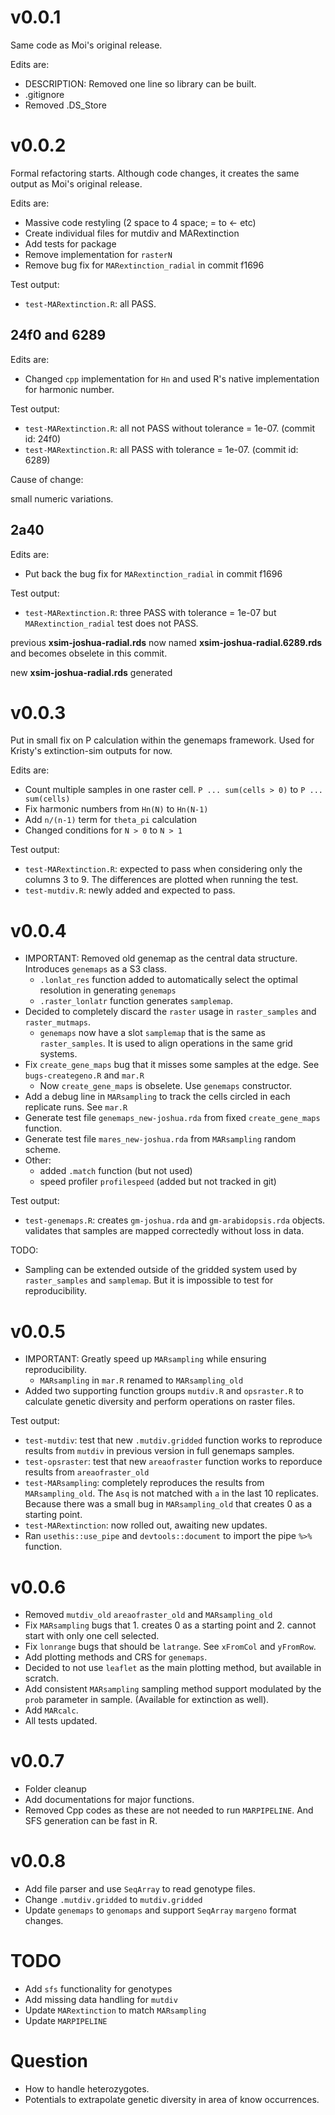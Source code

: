 # v0.0.1

Same code as Moi's original release.

Edits are:

* DESCRIPTION: Removed one line so library can be built.
* .gitignore
* Removed .DS_Store

# v0.0.2

Formal refactoring starts. Although code changes, it creates the same output as Moi's original release.

Edits are:

* Massive code restyling (2 space to 4 space; = to <- etc)
* Create individual files for mutdiv and MARextinction
* Add tests for package
* Remove implementation for `rasterN`
* Remove bug fix for `MARextinction_radial` in commit f1696

Test output:

* `test-MARextinction.R`: all PASS.

## 24f0 and 6289

Edits are:

* Changed `cpp` implementation for `Hn` and used R's native implementation for harmonic number.

Test output:

* `test-MARextinction.R`: all not PASS without tolerance = 1e-07. (commit id: 24f0)
* `test-MARextinction.R`: all PASS with tolerance = 1e-07. (commit id: 6289)

Cause of change:

small numeric variations.

## 2a40

Edits are:

* Put back the bug fix for `MARextinction_radial` in commit f1696

Test output:

* `test-MARextinction.R`: three PASS with tolerance = 1e-07 but `MARextinction_radial` test does not PASS.

previous **xsim-joshua-radial.rds** now named **xsim-joshua-radial.6289.rds** and becomes obselete in this commit.

new **xsim-joshua-radial.rds** generated

# v0.0.3

Put in small fix on P calculation within the genemaps framework. Used for Kristy's extinction-sim outputs for now.

Edits are:

* Count multiple samples in one raster cell. `P ... sum(cells > 0)` to `P ... sum(cells)`
* Fix harmonic numbers from `Hn(N)` to `Hn(N-1)`
* Add `n/(n-1)` term for `theta_pi` calculation
* Changed conditions for `N > 0` to `N > 1`

Test output:

* `test-MARextinction.R`: expected to pass when considering only the columns 3 to 9. The differences are plotted when running the test.
* `test-mutdiv.R`: newly added and expected to pass.

# v0.0.4

* IMPORTANT: Removed old genemap as the central data structure. Introduces `genemaps` as a S3 class.
    * `.lonlat_res` function added to automatically select the optimal resolution in generating `genemaps`
    * `.raster_lonlatr` function generates `samplemap`.
* Decided to completely discard the `raster` usage in `raster_samples` and `raster_mutmaps`.
    * `genemaps` now have a slot `samplemap` that is the same as `raster_samples`. It is used to align operations in the same grid systems.
* Fix `create_gene_maps` bug that it misses some samples at the edge. See `bugs-creategeno.R` and `mar.R`
    * Now `create_gene_maps` is obselete. Use `genemaps` constructor.
* Add a debug line in `MARsampling` to track the cells circled in each replicate runs. See `mar.R`
* Generate test file `genemaps_new-joshua.rda` from fixed `create_gene_maps` function.
* Generate test file `mares_new-joshua.rda` from `MARsampling` random scheme.
* Other:
    * added `.match` function (but not used)
    * speed profiler `profilespeed` (added but not tracked in git)

Test output:

* `test-genemaps.R`: creates `gm-joshua.rda` and `gm-arabidopsis.rda` objects. validates that samples are mapped correctedly without loss in data.

TODO:

* Sampling can be extended outside of the gridded system used by `raster_samples` and `samplemap`. But it is impossible to test for reproducibility.

# v0.0.5

* IMPORTANT: Greatly speed up `MARsampling` while ensuring reproducibility.
    * `MARsampling` in `mar.R` renamed to `MARsampling_old`
* Added two supporting function groups `mutdiv.R` and `opsraster.R` to calculate genetic diversity and perform operations on raster files.

Test output:
* `test-mutdiv`: test that new `.mutdiv.gridded` function works to reproduce results from `mutdiv` in previous version in full genemaps samples.
* `test-opsraster`: test that new `areaofraster` function works to reporduce results from `areaofraster_old`
* `test-MARsampling`: completely reproduces the results from `MARsampling_old`. The `Asq` is not matched with `a` in the last 10 replicates. Because there was a small bug in `MARsampling_old` that creates 0 as a starting point.
* `test-MARextinction`: now rolled out, awaiting new updates.
* Ran `usethis::use_pipe` and `devtools::document` to import the pipe `%>%` function.

# v0.0.6

* Removed `mutdiv_old` `areaofraster_old` and `MARsampling_old`
* Fix `MARsampling` bugs that 1. creates 0 as a starting point and 2. cannot start with only one cell selected.
* Fix `lonrange` bugs that should be `latrange`. See `xFromCol` and `yFromRow`.
* Add plotting methods and CRS for `genemaps`.
* Decided to not use `leaflet` as the main plotting method, but available in scratch.
* Add consistent `MARsampling` sampling method support modulated by the `prob` parameter in sample. (Available for extinction as well).
* Add `MARcalc`.
* All tests updated.

# v0.0.7

* Folder cleanup
* Add documentations for major functions.
* Removed Cpp codes as these are not needed to run `MARPIPELINE`. And SFS generation can be fast in R.

# v0.0.8

* Add file parser and use `SeqArray` to read genotype files.
* Change `.mutdiv.gridded` to `mutdiv.gridded`
* Update `genemaps` to `genomaps` and support `SeqArray` `margeno` format changes.



# TODO

* Add `sfs` functionality for genotypes
* Add missing data handling for `mutdiv`
* Update `MARextinction` to match `MARsampling`
* Update `MARPIPELINE`

# Question

* How to handle heterozygotes.
* Potentials to extrapolate genetic diversity in area of know occurrences.

